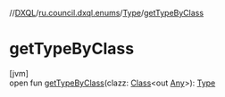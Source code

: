 //[DXQL](../../../index.md)/[ru.council.dxql.enums](../index.md)/[Type](index.md)/[getTypeByClass](get-type-by-class.md)

# getTypeByClass

[jvm]\
open fun [getTypeByClass](get-type-by-class.md)(clazz: [Class](https://docs.oracle.com/javase/8/docs/api/java/lang/Class.html)&lt;out [Any](https://kotlinlang.org/api/latest/jvm/stdlib/kotlin/-any/index.html)&gt;): [Type](index.md)
